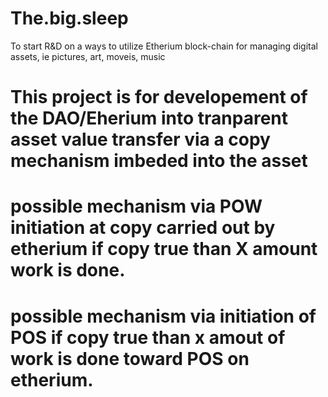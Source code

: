 # The.big.sleep
To start R&amp;D on a ways to utilize Etherium block-chain for managing digital assets, ie  pictures, art, moveis, music

# This project is for developement of the DAO/Eherium into tranparent asset value transfer via a copy mechanism imbeded into the asset

# possible mechanism via POW initiation at copy carried out by etherium if copy true than X amount work is done.

# possible mechanism via initiation of POS if copy true than x amout of work is done toward POS on etherium.
